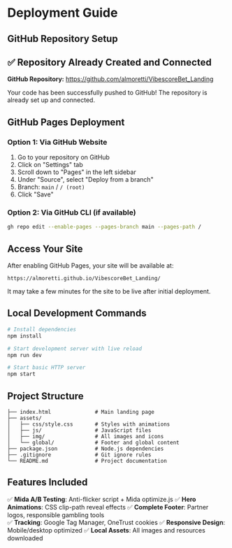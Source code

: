 # Deployment Guide

## GitHub Repository Setup

## ✅ Repository Already Created and Connected

**GitHub Repository:** https://github.com/almoretti/VibescoreBet_Landing

Your code has been successfully pushed to GitHub! The repository is already set up and connected.

## GitHub Pages Deployment

### Option 1: Via GitHub Website
1. Go to your repository on GitHub
2. Click on "Settings" tab
3. Scroll down to "Pages" in the left sidebar
4. Under "Source", select "Deploy from a branch"
5. Branch: `main` / `/ (root)`
6. Click "Save"

### Option 2: Via GitHub CLI (if available)
```bash
gh repo edit --enable-pages --pages-branch main --pages-path /
```

## Access Your Site

After enabling GitHub Pages, your site will be available at:
```
https://almoretti.github.io/VibescoreBet_Landing/
```

It may take a few minutes for the site to be live after initial deployment.

## Local Development Commands

```bash
# Install dependencies
npm install

# Start development server with live reload
npm run dev

# Start basic HTTP server
npm start
```

## Project Structure

```
├── index.html              # Main landing page
├── assets/
│   ├── css/style.css       # Styles with animations
│   ├── js/                 # JavaScript files
│   ├── img/                # All images and icons
│   └── global/             # Footer and global content
├── package.json            # Node.js dependencies
├── .gitignore              # Git ignore rules
└── README.md               # Project documentation
```

## Features Included

✅ **Mida A/B Testing**: Anti-flicker script + Mida optimize.js
✅ **Hero Animations**: CSS clip-path reveal effects
✅ **Complete Footer**: Partner logos, responsible gambling tools  
✅ **Tracking**: Google Tag Manager, OneTrust cookies
✅ **Responsive Design**: Mobile/desktop optimized
✅ **Local Assets**: All images and resources downloaded